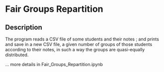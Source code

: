 # Fair Groups Repartition

## Description

The program reads a CSV file of some students and their notes ; and prints and save in a new CSV file, a given number of groups of those students according to their notes, in such a way the groups are quasi-equally distributed.

... more details in Fair_Groups_Repartition.ipynb
